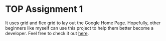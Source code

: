 <h1>TOP Assignment 1</h1>
It uses grid and flex grid to lay out the Google Home Page. 
Hopefully, other beginners like myself can use this project to help them better become a developer. Feel free to check it out
<a href="https://kpchungdev.github.io/google_home_page/">here</a>.